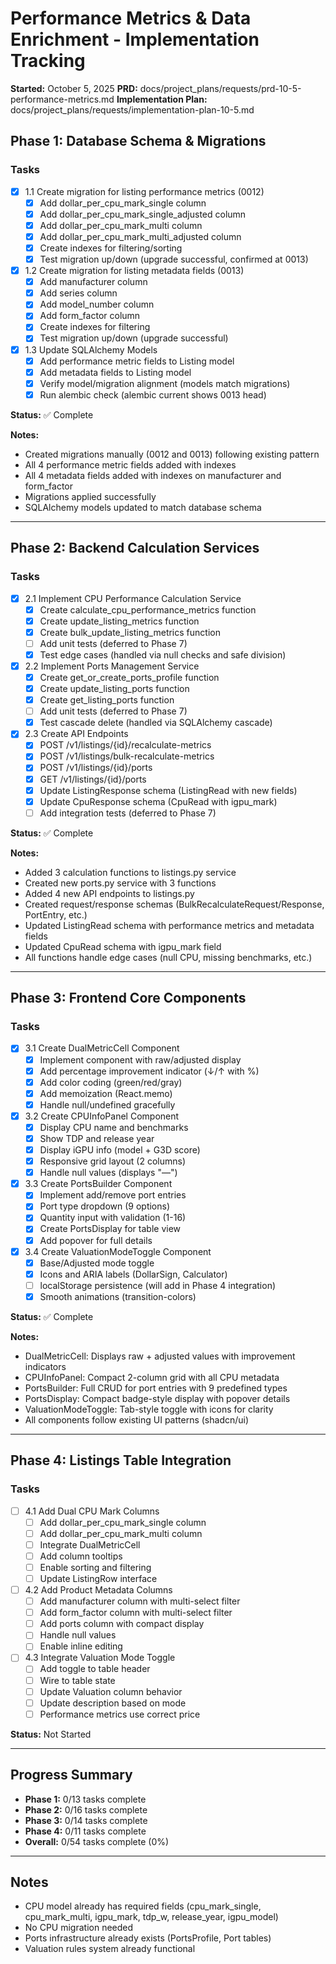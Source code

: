 # Performance Metrics & Data Enrichment - Implementation Tracking

**Started:** October 5, 2025
**PRD:** docs/project_plans/requests/prd-10-5-performance-metrics.md
**Implementation Plan:** docs/project_plans/requests/implementation-plan-10-5.md

## Phase 1: Database Schema & Migrations

### Tasks
- [x] 1.1 Create migration for listing performance metrics (0012)
  - [x] Add dollar_per_cpu_mark_single column
  - [x] Add dollar_per_cpu_mark_single_adjusted column
  - [x] Add dollar_per_cpu_mark_multi column
  - [x] Add dollar_per_cpu_mark_multi_adjusted column
  - [x] Create indexes for filtering/sorting
  - [x] Test migration up/down (upgrade successful, confirmed at 0013)
- [x] 1.2 Create migration for listing metadata fields (0013)
  - [x] Add manufacturer column
  - [x] Add series column
  - [x] Add model_number column
  - [x] Add form_factor column
  - [x] Create indexes for filtering
  - [x] Test migration up/down (upgrade successful)
- [x] 1.3 Update SQLAlchemy Models
  - [x] Add performance metric fields to Listing model
  - [x] Add metadata fields to Listing model
  - [x] Verify model/migration alignment (models match migrations)
  - [x] Run alembic check (alembic current shows 0013 head)

**Status:** ✅ Complete

**Notes:**
- Created migrations manually (0012 and 0013) following existing pattern
- All 4 performance metric fields added with indexes
- All 4 metadata fields added with indexes on manufacturer and form_factor
- Migrations applied successfully
- SQLAlchemy models updated to match database schema

---

## Phase 2: Backend Calculation Services

### Tasks
- [x] 2.1 Implement CPU Performance Calculation Service
  - [x] Create calculate_cpu_performance_metrics function
  - [x] Create update_listing_metrics function
  - [x] Create bulk_update_listing_metrics function
  - [ ] Add unit tests (deferred to Phase 7)
  - [x] Test edge cases (handled via null checks and safe division)
- [x] 2.2 Implement Ports Management Service
  - [x] Create get_or_create_ports_profile function
  - [x] Create update_listing_ports function
  - [x] Create get_listing_ports function
  - [ ] Add unit tests (deferred to Phase 7)
  - [x] Test cascade delete (handled via SQLAlchemy cascade)
- [x] 2.3 Create API Endpoints
  - [x] POST /v1/listings/{id}/recalculate-metrics
  - [x] POST /v1/listings/bulk-recalculate-metrics
  - [x] POST /v1/listings/{id}/ports
  - [x] GET /v1/listings/{id}/ports
  - [x] Update ListingResponse schema (ListingRead with new fields)
  - [x] Update CpuResponse schema (CpuRead with igpu_mark)
  - [ ] Add integration tests (deferred to Phase 7)

**Status:** ✅ Complete

**Notes:**
- Added 3 calculation functions to listings.py service
- Created new ports.py service with 3 functions
- Added 4 new API endpoints to listings.py
- Created request/response schemas (BulkRecalculateRequest/Response, PortEntry, etc.)
- Updated ListingRead schema with performance metrics and metadata fields
- Updated CpuRead schema with igpu_mark field
- All functions handle edge cases (null CPU, missing benchmarks, etc.)

---

## Phase 3: Frontend Core Components

### Tasks
- [x] 3.1 Create DualMetricCell Component
  - [x] Implement component with raw/adjusted display
  - [x] Add percentage improvement indicator (↓/↑ with %)
  - [x] Add color coding (green/red/gray)
  - [x] Add memoization (React.memo)
  - [x] Handle null/undefined gracefully
- [x] 3.2 Create CPUInfoPanel Component
  - [x] Display CPU name and benchmarks
  - [x] Show TDP and release year
  - [x] Display iGPU info (model + G3D score)
  - [x] Responsive grid layout (2 columns)
  - [x] Handle null values (displays "—")
- [x] 3.3 Create PortsBuilder Component
  - [x] Implement add/remove port entries
  - [x] Port type dropdown (9 options)
  - [x] Quantity input with validation (1-16)
  - [x] Create PortsDisplay for table view
  - [x] Add popover for full details
- [x] 3.4 Create ValuationModeToggle Component
  - [x] Base/Adjusted mode toggle
  - [x] Icons and ARIA labels (DollarSign, Calculator)
  - [ ] localStorage persistence (will add in Phase 4 integration)
  - [x] Smooth animations (transition-colors)

**Status:** ✅ Complete

**Notes:**
- DualMetricCell: Displays raw + adjusted values with improvement indicators
- CPUInfoPanel: Compact 2-column grid with all CPU metadata
- PortsBuilder: Full CRUD for port entries with 9 predefined types
- PortsDisplay: Compact badge-style display with popover details
- ValuationModeToggle: Tab-style toggle with icons for clarity
- All components follow existing UI patterns (shadcn/ui)

---

## Phase 4: Listings Table Integration

### Tasks
- [ ] 4.1 Add Dual CPU Mark Columns
  - [ ] Add dollar_per_cpu_mark_single column
  - [ ] Add dollar_per_cpu_mark_multi column
  - [ ] Integrate DualMetricCell
  - [ ] Add column tooltips
  - [ ] Enable sorting and filtering
  - [ ] Update ListingRow interface
- [ ] 4.2 Add Product Metadata Columns
  - [ ] Add manufacturer column with multi-select filter
  - [ ] Add form_factor column with multi-select filter
  - [ ] Add ports column with compact display
  - [ ] Handle null values
  - [ ] Enable inline editing
- [ ] 4.3 Integrate Valuation Mode Toggle
  - [ ] Add toggle to table header
  - [ ] Wire to table state
  - [ ] Update Valuation column behavior
  - [ ] Update description based on mode
  - [ ] Performance metrics use correct price

**Status:** Not Started

---

## Progress Summary

- **Phase 1:** 0/13 tasks complete
- **Phase 2:** 0/16 tasks complete
- **Phase 3:** 0/14 tasks complete
- **Phase 4:** 0/11 tasks complete
- **Overall:** 0/54 tasks complete (0%)

---

## Notes

- CPU model already has required fields (cpu_mark_single, cpu_mark_multi, igpu_mark, tdp_w, release_year, igpu_model)
- No CPU migration needed
- Ports infrastructure already exists (PortsProfile, Port tables)
- Valuation rules system already functional
